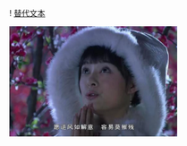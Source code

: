 ! [替代文本](人工智能/微信图片_20250411110241.png "可选标题")

<img src="人工智能/微信图片_20250411110241.png" alt="示例图片" width="300" />
